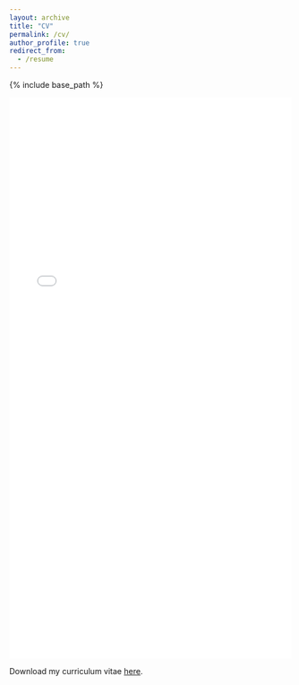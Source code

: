 ```yaml
---
layout: archive
title: "CV"
permalink: /cv/
author_profile: true
redirect_from:
  - /resume
---
```


{% include base_path %}

<iframe src="/files/CV_Thanh-anPham.pdf" width="100%" height="1000" frameborder="no" border="0" marginwidth="0" marginheight="0"></iframe>

Download my curriculum vitae [here](/files/CV_Thanh-anPham.pdf).
